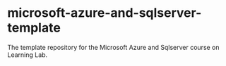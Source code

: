 # microsoft-azure-and-sqlserver-template
The template repository for the Microsoft Azure and Sqlserver course on Learning Lab.
